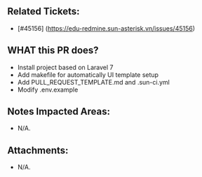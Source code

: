 <!--
  PLEASE DON'T DELETE THIS TEMPLATE UNTIL YOU HAVE READ THE FIRST SECTION.
-->

## Related Tickets:
- [#45156] (https://edu-redmine.sun-asterisk.vn/issues/45156)

## WHAT this PR does?
- Install project based on Laravel 7
- Add makefile for automatically UI template setup
- Add PULL_REQUEST_TEMPLATE.md and .sun-ci.yml
- Modify .env.example

## Notes Impacted Areas:
- N/A.

## Attachments:
- N/A.

